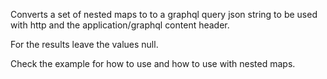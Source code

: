 Converts a set of nested maps to to a graphql query json string to be used with http and the application/graphql content header.

For the results leave the values null.

Check the example for how to use and how to use with nested maps.
